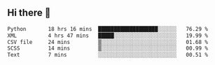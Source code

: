 ## Hi there 👋

<!--
**alihaqberdi/alihaqberdi** is a ✨ _special_ ✨ repository because its `README.md` (this file) appears on your GitHub profile.

Here are some ideas to get you started:

- 🔭 I’m currently working on ...
- 🌱 I’m currently learning ...
- 👯 I’m looking to collaborate on ...
- 🤔 I’m looking for help with ...
- 💬 Ask me about ...
- 📫 How to reach me: ...
- 😄 Pronouns: ...
- ⚡ Fun fact: ...
-->

<!--START_SECTION:waka-->

```txt
Python       18 hrs 16 mins  ███████████████████░░░░░░   76.29 %
XML          4 hrs 47 mins   █████░░░░░░░░░░░░░░░░░░░░   19.99 %
CSV file     24 mins         ▒░░░░░░░░░░░░░░░░░░░░░░░░   01.68 %
SCSS         14 mins         ▒░░░░░░░░░░░░░░░░░░░░░░░░   00.99 %
Text         7 mins          ░░░░░░░░░░░░░░░░░░░░░░░░░   00.51 %
```

<!--END_SECTION:waka-->

